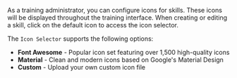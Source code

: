 As a training administrator, you can configure icons for skills. These icons will be displayed throughout the training interface. When creating or editing a skill, click on the default icon to access the icon selector.

The `Icon Selector` supports the following options:
- **Font Awesome** - Popular icon set featuring over 1,500 high-quality icons
- **Material** - Clean and modern icons based on Google's Material Design
- **Custom** - Upload your own custom icon file